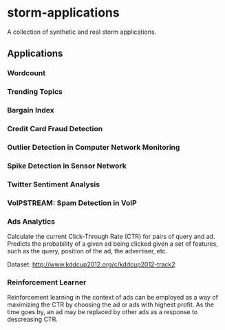 storm-applications
==================

A collection of synthetic and real storm applications.

## Applications

### Wordcount

### Trending Topics

### Bargain Index

### Credit Card Fraud Detection

### Outlier Detection in Computer Network Monitoring

### Spike Detection in Sensor Network

### Twitter Sentiment Analysis

### VoIPSTREAM: Spam Detection in VoIP

### Ads Analytics

Calculate the current Click-Through Rate (CTR) for pairs of query and ad. Predicts
the probability of a given ad being clicked given a set of features, such as the query,
position of the ad, the advertiser, etc.

Dataset: http://www.kddcup2012.org/c/kddcup2012-track2

### Reinforcement Learner

Reinforcement learning in the context of ads can be employed as a way of maximizing
the CTR by choosing the ad or ads with highest profit. As the time goes by, an ad
may be replaced by other ads as a response to descreasing CTR.